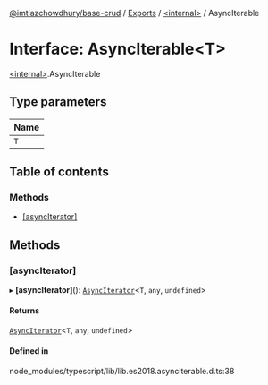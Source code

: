 [@imtiazchowdhury/base-crud](../README.md) / [Exports](../modules.md) / [\<internal\>](../modules/internal_.md) / AsyncIterable

# Interface: AsyncIterable\<T\>

[\<internal\>](../modules/internal_.md).AsyncIterable

## Type parameters

| Name |
| :------ |
| `T` |

## Table of contents

### Methods

- [[asyncIterator]](internal_.AsyncIterable.md#[asynciterator])

## Methods

### [asyncIterator]

▸ **[asyncIterator]**(): [`AsyncIterator`](internal_.AsyncIterator.md)\<`T`, `any`, `undefined`\>

#### Returns

[`AsyncIterator`](internal_.AsyncIterator.md)\<`T`, `any`, `undefined`\>

#### Defined in

node_modules/typescript/lib/lib.es2018.asynciterable.d.ts:38
